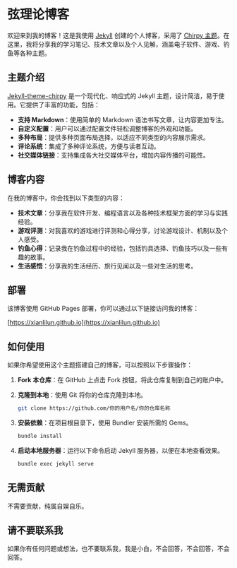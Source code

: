 # 弦理论博客

欢迎来到我的博客！这是我使用 [Jekyll](https://jekyllrb.com/) 创建的个人博客，采用了 [Chirpy 主题](https://github.com/cotes2020/jekyll-theme-chirpy)。在这里，我将分享我的学习笔记、技术文章以及个人见解，涵盖电子软件、游戏、钓鱼等各种主题。

## 主题介绍

[Jekyll-theme-chirpy](https://github.com/cotes2020/jekyll-theme-chirpy) 是一个现代化、响应式的 Jekyll 主题，设计简洁，易于使用。它提供了丰富的功能，包括：

- **支持 Markdown**：使用简单的 Markdown 语法书写文章，让内容更加专注。
- **自定义配置**：用户可以通过配置文件轻松调整博客的外观和功能。
- **多种布局**：提供多种页面布局选择，以适应不同类型的内容展示需求。
- **评论系统**：集成了多种评论系统，方便与读者互动。
- **社交媒体链接**：支持集成各大社交媒体平台，增加内容传播的可能性。

## 博客内容

在我的博客中，你会找到以下类型的内容：

- **技术文章**：分享我在软件开发、编程语言以及各种技术框架方面的学习与实践经验。
- **游戏评测**：对我喜欢的游戏进行评测和心得分享，讨论游戏设计、机制以及个人感受。
- **钓鱼心得**：记录我在钓鱼过程中的经验，包括钓具选择、钓鱼技巧以及一些有趣的故事。
- **生活感悟**：分享我的生活经历、旅行见闻以及一些对生活的思考。

## 部署

该博客使用 GitHub Pages 部署，你可以通过以下链接访问我的博客：

[https://xianlilun.github.io](https://xianlilun.github.io)

## 如何使用

如果你希望使用这个主题搭建自己的博客，可以按照以下步骤操作：

1. **Fork 本仓库**：在 GitHub 上点击 Fork 按钮，将此仓库复制到自己的账户中。

2. **克隆到本地**：使用 Git 将你的仓库克隆到本地。
   ```bash
   git clone https://github.com/你的用户名/你的仓库名称
   ```

3. **安装依赖**：在项目根目录下，使用 Bundler 安装所需的 Gems。   

   ```bash
   bundle install
   ```

4. **启动本地服务器**：运行以下命令启动 Jekyll 服务器，以便在本地查看效果。

   ```bash
   bundle exec jekyll serve 
   ```



## 无需贡献

不需要贡献，纯属自娱自乐。

## 请不要联系我

如果你有任何问题或想法，也不要联系我，我是小白，不会回答，不会回答，不会回答。
